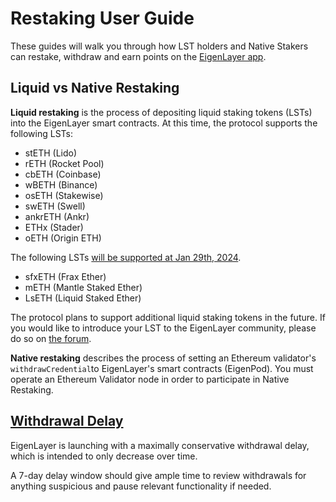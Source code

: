 # Restaking User Guide

These guides will walk you through how LST holders and Native Stakers can restake, withdraw and earn points on the [EigenLayer app](https://app.eigenlayer.xyz/).

## **Liquid vs Native Restaking**

**Liquid restaking** is the process of depositing liquid staking tokens (LSTs) into the EigenLayer smart contracts. At this time, the protocol supports the following LSTs:

- stETH (Lido)
- rETH (Rocket Pool)
- cbETH (Coinbase)
- wBETH (Binance)
- osETH (Stakewise)
- swETH (Swell)
- ankrETH (Ankr)
- ETHx (Stader)
- oETH (Origin ETH)

The following LSTs [will be supported at Jan 29th, 2024](https://www.blog.eigenlayer.xyz/introducing-new-lsts-and-unpausing-restaking-caps/).

- sfxETH (Frax Ether)
- mETH (Mantle Staked Ether)
- LsETH (Liquid Staked Ether)

The protocol plans to support additional liquid staking tokens in the future. If you would like to introduce your LST to the EigenLayer community, please do so on [the forum](https://forum.eigenlayer.xyz/t/about-the-new-lst-token-on-eigenlayer-category/6641).

**Native restaking** describes the process of setting an Ethereum validator's `withdrawCredential`to EigenLayer's smart contracts (EigenPod). You must operate an Ethereum Validator node in order to participate in Native Restaking.

## [**Withdrawal Delay**](https://docs.eigenlayer.xyz/security/withdrawal-delay)

EigenLayer is launching with a maximally conservative withdrawal delay, which is intended to only decrease over time.

A 7-day delay window should give ample time to review withdrawals for anything suspicious and pause relevant functionality if needed.

